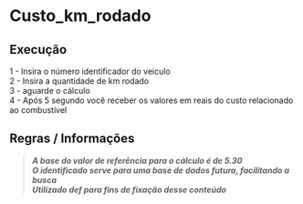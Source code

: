 # Custo_km_rodado


## Execução<br/>

1 - Insira o número identificador do veiculo<br/>
2 - Insira  a quantidade de km rodado<br/>
3 - aguarde o cálculo<br/>
4 - Após 5 segundo você receber os valores em reais do custo relacionado ao combustível<br/>

## Regras / Informações

> ***A base do valor de referência para o cálculo é de  5.30***<br/>
> ***O identificado serve para uma base de dados futura, facilitando a busca***<br/>
> ***Utilizado def para fins de fixação desse conteúdo***<br/>

